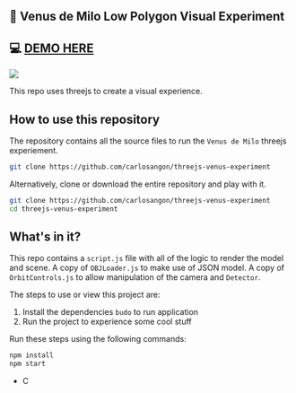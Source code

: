 ## 🌹 Venus de Milo Low Polygon Visual Experiment

## 💻 <a href="http://angon.me/experiments/5/" target="_blank">DEMO HERE</a>


<img src="http://angon.me/github/venus_de_milo_low_poly.png">

This repo uses threejs to create a visual experience. 

## How to use this repository

The repository contains all the source files to run the `Venus de Milo` threejs experiement.


```bash
git clone https://github.com/carlosangon/threejs-venus-experiment
```

Alternatively, clone or download the entire repository and play with it.

```bash
git clone https://github.com/carlosangon/threejs-venus-experiment
cd threejs-venus-experiment
```

## What's in it?

This repo contains a `script.js` file with all of the logic to render the model and scene. A copy of `OBJLoader.js` to make use of JSON model. A copy of `OrbitControls.js` to allow manipulation of the camera and `Detector`.

The steps to use or view this project are:

1. Install the dependencies `budo` to run application
2. Run the project to experience some cool stuff

Run these steps using the following commands:

```bash
npm install
npm start
```
- C
